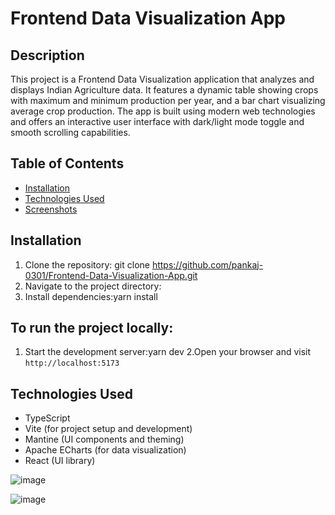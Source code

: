 # Frontend Data Visualization App

## Description
This project is a Frontend Data Visualization application that analyzes and displays Indian Agriculture data. It features a dynamic table showing crops with maximum and minimum production per year, and a bar chart visualizing average crop production. The app is built using modern web technologies and offers an interactive user interface with dark/light mode toggle and smooth scrolling capabilities.

## Table of Contents
- [Installation](#installation)
- [Technologies Used](#technologies-used)
- [Screenshots](#screenshots)


## Installation
1. Clone the repository: git clone https://github.com/pankaj-0301/Frontend-Data-Visualization-App.git
2. Navigate to the project directory:
3. Install dependencies:yarn install

## To run the project locally:
1. Start the development server:yarn dev
2.Open your browser and visit `http://localhost:5173`


## Technologies Used
- TypeScript
- Vite (for project setup and development)
- Mantine (UI components and theming)
- Apache ECharts (for data visualization)
- React (UI library)



![image](https://github.com/user-attachments/assets/dbe08691-506b-424c-a3ff-c27682ef745e)

![image](https://github.com/user-attachments/assets/d0bb1e62-fbba-4e4e-b672-4ed50124bafa)


